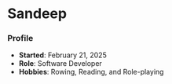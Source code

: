 # Sandeep

### Profile
- **Started**: February 21, 2025
- **Role**: Software Developer
- **Hobbies**: Rowing, Reading, and Role-playing
